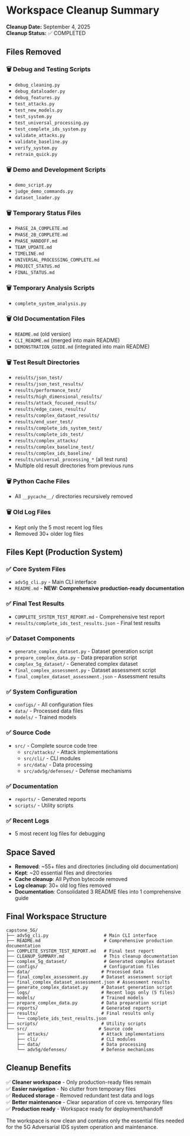 # Workspace Cleanup Summary

**Cleanup Date:** September 4, 2025  
**Cleanup Status:** ✅ COMPLETED

## Files Removed

### 🗑️ Debug and Testing Scripts
- `debug_cleaning.py`
- `debug_dataloader.py` 
- `debug_features.py`
- `test_attacks.py`
- `test_new_models.py`
- `test_system.py`
- `test_universal_processing.py`
- `test_complete_ids_system.py`
- `validate_attacks.py`
- `validate_baseline.py`
- `verify_system.py`
- `retrain_quick.py`

### 🗑️ Demo and Development Scripts
- `demo_script.py`
- `judge_demo_commands.py`
- `dataset_loader.py`

### 🗑️ Temporary Status Files
- `PHASE_2A_COMPLETE.md`
- `PHASE_2B_COMPLETE.md` 
- `PHASE_HANDOFF.md`
- `TEAM_UPDATE.md`
- `TIMELINE.md`
- `UNIVERSAL_PROCESSING_COMPLETE.md`
- `PROJECT_STATUS.md`
- `FINAL_STATUS.md`

### 🗑️ Temporary Analysis Scripts
- `complete_system_analysis.py`

### 🗑️ Old Documentation Files
- `README.md` (old version)
- `CLI_README.md` (merged into main README)
- `DEMONSTRATION_GUIDE.md` (integrated into main README)

### 🗑️ Test Result Directories
- `results/json_test/`
- `results/json_test_results/`
- `results/performance_test/`
- `results/high_dimensional_results/`
- `results/attack_focused_results/`
- `results/edge_cases_results/`
- `results/complex_dataset_results/`
- `results/end_user_test/`
- `results/complete_ids_system_test/`
- `results/complete_ids_test/`
- `results/complex_attacks/`
- `results/complex_baseline_test/`
- `results/complex_ids_baseline/`
- `results/universal_processing_*` (all test runs)
- Multiple old result directories from previous runs

### 🗑️ Python Cache Files
- All `__pycache__/` directories recursively removed

### 🗑️ Old Log Files
- Kept only the 5 most recent log files
- Removed 30+ older log files

## Files Kept (Production System)

### ✅ Core System Files
- `adv5g_cli.py` - Main CLI interface
- `README.md` - **NEW: Comprehensive production-ready documentation**

### ✅ Final Test Results
- `COMPLETE_SYSTEM_TEST_REPORT.md` - Comprehensive test report
- `results/complete_ids_test_results.json` - Final test results

### ✅ Dataset Components
- `generate_complex_dataset.py` - Dataset generation script
- `prepare_complex_data.py` - Data preparation script
- `complex_5g_dataset/` - Generated complex dataset
- `final_complex_assessment.py` - Dataset assessment script
- `final_complex_dataset_assessment.json` - Assessment results

### ✅ System Configuration
- `configs/` - All configuration files
- `data/` - Processed data files
- `models/` - Trained models

### ✅ Source Code
- `src/` - Complete source code tree
  - `src/attacks/` - Attack implementations
  - `src/cli/` - CLI modules
  - `src/data/` - Data processing
  - `src/adv5g/defenses/` - Defense mechanisms

### ✅ Documentation
- `reports/` - Generated reports
- `scripts/` - Utility scripts

### ✅ Recent Logs
- 5 most recent log files for debugging

## Space Saved
- **Removed**: ~55+ files and directories (including old documentation)
- **Kept**: ~20 essential files and directories
- **Cache cleanup**: All Python bytecode removed
- **Log cleanup**: 30+ old log files removed
- **Documentation**: Consolidated 3 README files into 1 comprehensive guide

## Final Workspace Structure
```
capstone_5G/
├── adv5g_cli.py                     # Main CLI interface
├── README.md                        # Comprehensive production documentation
├── COMPLETE_SYSTEM_TEST_REPORT.md   # Final test report
├── CLEANUP_SUMMARY.md               # This cleanup documentation
├── complex_5g_dataset/              # Generated complex dataset
├── configs/                         # Configuration files
├── data/                           # Processed data
├── final_complex_assessment.py     # Dataset assessment script
├── final_complex_dataset_assessment.json # Assessment results
├── generate_complex_dataset.py     # Dataset generation script
├── logs/                           # Recent logs only (5 files)
├── models/                         # Trained models
├── prepare_complex_data.py         # Data preparation script
├── reports/                        # Generated reports
├── results/                        # Final results only
│   └── complete_ids_test_results.json
├── scripts/                        # Utility scripts
└── src/                           # Source code
    ├── attacks/                    # Attack implementations
    ├── cli/                        # CLI modules
    ├── data/                       # Data processing
    └── adv5g/defenses/             # Defense mechanisms
```

## Cleanup Benefits
✅ **Cleaner workspace** - Only production-ready files remain  
✅ **Easier navigation** - No clutter from temporary files  
✅ **Reduced storage** - Removed redundant test data and logs  
✅ **Better maintenance** - Clear separation of core vs. temporary files  
✅ **Production ready** - Workspace ready for deployment/handoff  

The workspace is now clean and contains only the essential files needed for the 5G Adversarial IDS system operation and maintenance.
